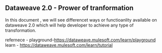 ## Dataweave 2.0 - Prower of tranformation
In this document , we will see differencet ways or functioanlity available on dataweave 2.0 which will help developer to achieve any type of transformation.








refernece - playground-https://dataweave.mulesoft.com/learn/playground
learn - https://dataweave.mulesoft.com/learn/tutorial
